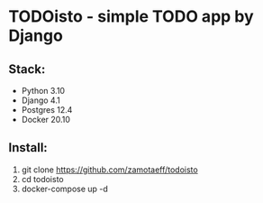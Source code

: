 # TODOisto - simple TODO app by Django

## Stack: 
- Python 3.10
- Django 4.1
- Postgres 12.4
- Docker 20.10

## Install:
1. git clone https://github.com/zamotaeff/todoisto
2. cd todoisto
3. docker-compose up -d